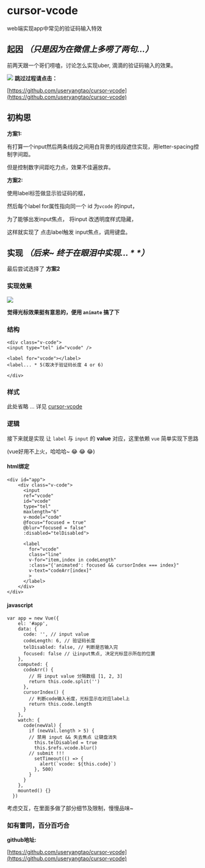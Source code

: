# cursor-vcode
web端实现app中常见的验证码输入特效

## 起因 _（只是因为在微信上多唠了两句...）_

前两天跟一个哥们唠嗑，讨论怎么实现uber, 滴滴的验证码输入的效果。

![](https://user-gold-cdn.xitu.io/2018/4/10/162adf0e9812625e?w=320&h=391&f=png&s=17481)
**跳过过程请点击：**

 [https://github.com/useryangtao/cursor-vcode](https://github.com/useryangtao/cursor-vcode)

## 初构思
**方案1:** 

有打算一个input然后两条线段之间用白背景的线段遮住实现，用letter-spacing控制字间距。

但是控制数字间距吃力点，效果不佳遍放弃。

**方案2:**


使用label标签做显示验证码的框，

然后每个label for属性指向同一个 id 为`vcode` 的input，

为了能够出发input焦点， 将input 改透明度样式隐藏，

这样就实现了 点击label触发 input焦点，调用键盘。


## 实现 _（后来~ 终于在眼泪中实现... * *）_

最后尝试选择了 **方案2** 

### 实现效果

![](https://user-gold-cdn.xitu.io/2018/4/10/162ae7b47a9a186e?w=375&h=803&f=gif&s=1868823)

**觉得光标效果挺有意思的，便用 `animate` 搞了下**

### 结构
```
<div class="v-code">
<input type="tel" id="vcode" />

<label for="vcode"></label>
<label... * 5(取决于验证码长度 4 or 6)

</div>

```
### 样式
此处省略 ... 详见 [cursor-vcode](https://github.com/useryangtao/cursor-vcode/blob/master/index.html#L29)
### 逻辑

接下来就是实现  让 `label` 与 `input` 的 **value** 对应，这里依赖 `vue`  简单实现下思路

(vue好用不上火，哈哈哈~ 😂 😂 😂)

#### html绑定
```
<div id="app">
    <div class="v-code">
      <input
      ref="vcode"
      id="vcode"
      type="tel"
      maxlength="6"
      v-model="code"
      @focus="focused = true"
      @blur="focused = false"
      :disabled="telDisabled">

      <label
        for="vcode"
        class="line"
        v-for="item,index in codeLength"
        :class="{'animated': focused && cursorIndex === index}"
        v-text="codeArr[index]"
        >
      </label>
    </div>
</div>
```

#### javascript
```
var app = new Vue({
    el: '#app',
    data: {
      code: '', // input value
      codeLength: 6, // 验证码长度
      telDisabled: false, // 判断是否输入完
      focused: false // 让input焦点, 决定光标显示所在的位置
    },
    computed: {
      codeArr() {
        // 将 input value 分隔数组 [1, 2, 3]
        return this.code.split('')
      },
      cursorIndex() {
        // 判断code输入长度，光标显示在对应label上
        return this.code.length
      }
    },
    watch: {
      code(newVal) {
        if (newVal.length > 5) {
        // 禁用 input && 失去焦点 让键盘消失
          this.telDisabled = true
          this.$refs.vcode.blur()
        // submit !!!
          setTimeout(() => {
            alert(`vcode: ${this.code}`)
          }, 500)
        }
      }
    },
    mounted() {}
  })
```
考虑交互，在里面多做了部分细节及限制，慢慢品味~


### 如有雷同，百分百巧合
**github地址:**

[https://github.com/useryangtao/cursor-vcode](https://github.com/useryangtao/cursor-vcode)
